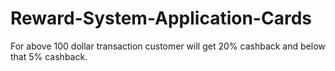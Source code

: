 # Reward-System-Application-Cards
For above 100 dollar transaction customer will get 20% cashback and below that 5% cashback.
